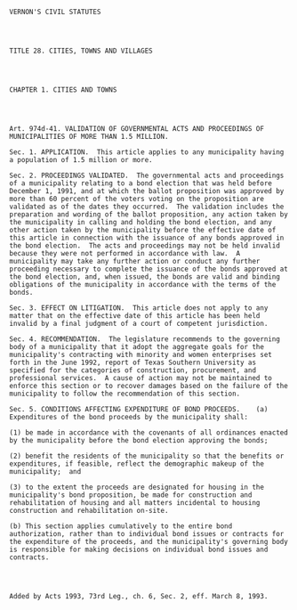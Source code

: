 ﻿
    
    
    	
    					
    
    
    VERNON'S CIVIL STATUTES
    
      
    
    
    TITLE 28. CITIES, TOWNS AND VILLAGES
    
      
    
    
    CHAPTER 1. CITIES AND TOWNS
    
      
    
    
    Art. 974d-41. VALIDATION OF GOVERNMENTAL ACTS AND PROCEEDINGS OF MUNICIPALITIES OF MORE THAN 1.5 MILLION.
    
    Sec. 1. APPLICATION.  This article applies to any municipality having a population of 1.5 million or more.
    
    Sec. 2. PROCEEDINGS VALIDATED.  The governmental acts and proceedings of a municipality relating to a bond election that was held before December 1, 1991, and at which the ballot proposition was approved by more than 60 percent of the voters voting on the proposition are validated as of the dates they occurred.  The validation includes the preparation and wording of the ballot proposition, any action taken by the municipality in calling and holding the bond election, and any other action taken by the municipality before the effective date of this article in connection with the issuance of any bonds approved in the bond election.  The acts and proceedings may not be held invalid because they were not performed in accordance with law.  A municipality may take any further action or conduct any further proceeding necessary to complete the issuance of the bonds approved at the bond election, and, when issued, the bonds are valid and binding obligations of the municipality in accordance with the terms of the bonds.
    
    Sec. 3. EFFECT ON LITIGATION.  This article does not apply to any matter that on the effective date of this article has been held invalid by a final judgment of a court of competent jurisdiction.
    
    Sec. 4. RECOMMENDATION.  The legislature recommends to the governing body of a municipality that it adopt the aggregate goals for the municipality's contracting with minority and women enterprises set forth in the June 1992, report of Texas Southern University as specified for the categories of construction, procurement, and professional services.  A cause of action may not be maintained to enforce this section or to recover damages based on the failure of the municipality to follow the recommendation of this section.
    
    Sec. 5. CONDITIONS AFFECTING EXPENDITURE OF BOND PROCEEDS.    (a)  Expenditures of the bond proceeds by the municipality shall:
    
    (1) be made in accordance with the covenants of all ordinances enacted by the municipality before the bond election approving the bonds;
    
    (2) benefit the residents of the municipality so that the benefits or expenditures, if feasible, reflect the demographic makeup of the municipality;  and
    
    (3) to the extent the proceeds are designated for housing in the municipality's bond proposition, be made for construction and rehabilitation of housing and all matters incidental to housing construction and rehabilitation on-site.
    
    (b) This section applies cumulatively to the entire bond authorization, rather than to individual bond issues or contracts for the expenditure of the proceeds, and the municipality's governing body is responsible for making decisions on individual bond issues and contracts.
    
    
    
    
    Added by Acts 1993, 73rd Leg., ch. 6, Sec. 2, eff. March 8, 1993.
    
    
    
    
    				
